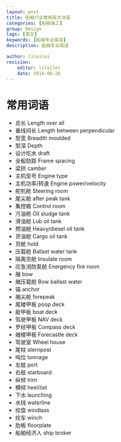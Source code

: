 ```yaml
---
layout: post
title: 船舶行业常用英文词语
categories: [船舶海工]
group: Design
tags: [英文]
keywords: [船舶专业英语]
description: 船舶专业英语

author: lileilei
revision:
    editor: lileilei
    date: 2014-08-26
---
```


# 常用词语

+ 总长 Length over all
+ 垂线间长 Length between perpendicular
+ 型宽 Breadth moulded
+ 型深 Depth
+ 设计吃水 draft
+ 全船肋距 Frame spacing
+ 梁拱 camber
+ 主机型号 Engine type
+ 主机功率/转速 Engine power/velocity
+ 舵机舱 Steering room
+ 尾尖舱 after peak tank
+ 集控箱 Control room
+ 污油舱 Oil sludge tank
+ 滑油舱 Lub oil tank
+ 燃油舱 Heavy/diesel oil tank
+ 货油舱 Cargo oil tank
+ 货舱 hold
+ 压载舱 Ballast water tank
+ 隔离空舱 Insulate room
+ 应急消防泵舱 Energency fire room
+ 艏 bow
+ 艏压载舱 Bow ballast water
+ 锚 anchor
+ 艏尖舱 forepeak
+ 尾楼甲板 poop deck
+ 艇甲板 boat deck
+ 驾驶甲板 NAV deck
+ 罗经甲板 Compass deck
+ 艏楼甲板 Forecastle deck
+ 驾驶室 Wheel house
+ 尾柱 sternpost
+ 吨位 tonnage
+ 左舷 port
+ 右舷 starboard
+ 纵倾 trim
+ 横倾 heel/list
+ 下水 launching
+ 水线 waterline
+ 绞盘 windlass
+ 绞车 winch
+ 肋板 floorplate
+ 船舶经济人 ship broker